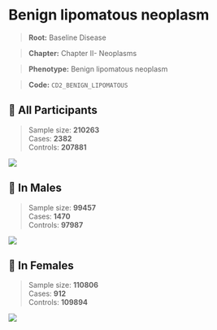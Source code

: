 # Benign lipomatous neoplasm

> **Root:** Baseline Disease  

> **Chapter:** Chapter II- Neoplasms  

> **Phenotype:** Benign lipomatous neoplasm  

> **Code:** `CD2_BENIGN_LIPOMATOUS`

## 🧪 All Participants  
> Sample size: **210263**  
> Cases: **2382**  
> Controls: **207881**
<img src="/Disease/Figures/ALL/Incidence/CD2_BENIGN_LIPOMATOUS.png"/>
<CsvTable src="/Disease/Data/ALL/Incidence/COX_CD2_BENIGN_LIPOMATOUS.csv" label="🔍 View full results" />

## 👨 In Males  
> Sample size: **99457**  
> Cases: **1470**  
> Controls: **97987**
<img src="/Disease/Figures/Male/Incidence/CD2_BENIGN_LIPOMATOUS.png"/>
<CsvTable src="/Disease/Data/Male/Incidence/COX_CD2_BENIGN_LIPOMATOUS.csv" label="🔍 View full results" />

## 👩 In Females  
> Sample size: **110806**  
> Cases: **912**  
> Controls: **109894**
<img src="/Disease/Figures/Female/Incidence/CD2_BENIGN_LIPOMATOUS.png"/>
<CsvTable src="/Disease/Data/Female/Incidence/COX_CD2_BENIGN_LIPOMATOUS.csv" label="🔍 View full results" />
